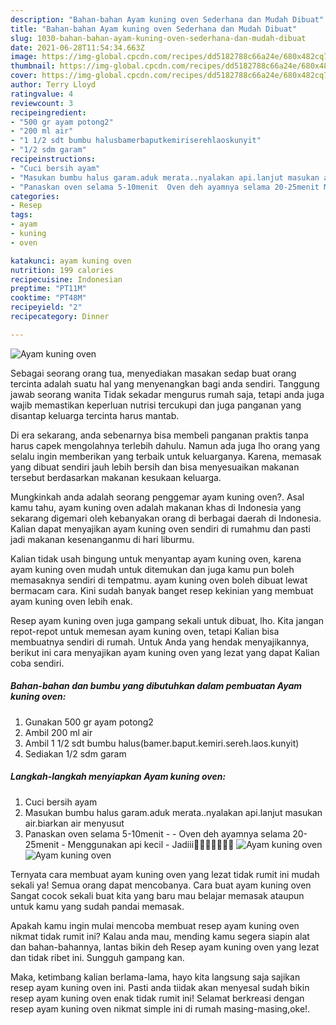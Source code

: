 ```yaml
---
description: "Bahan-bahan Ayam kuning oven Sederhana dan Mudah Dibuat"
title: "Bahan-bahan Ayam kuning oven Sederhana dan Mudah Dibuat"
slug: 1030-bahan-bahan-ayam-kuning-oven-sederhana-dan-mudah-dibuat
date: 2021-06-28T11:54:34.663Z
image: https://img-global.cpcdn.com/recipes/dd5182788c66a24e/680x482cq70/ayam-kuning-oven-foto-resep-utama.jpg
thumbnail: https://img-global.cpcdn.com/recipes/dd5182788c66a24e/680x482cq70/ayam-kuning-oven-foto-resep-utama.jpg
cover: https://img-global.cpcdn.com/recipes/dd5182788c66a24e/680x482cq70/ayam-kuning-oven-foto-resep-utama.jpg
author: Terry Lloyd
ratingvalue: 4
reviewcount: 3
recipeingredient:
- "500 gr ayam potong2"
- "200 ml air"
- "1 1/2 sdt bumbu halusbamerbaputkemiriserehlaoskunyit"
- "1/2 sdm garam"
recipeinstructions:
- "Cuci bersih ayam"
- "Masukan bumbu halus garam.aduk merata..nyalakan api.lanjut masukan air.biarkan air menyusut"
- "Panaskan oven selama 5-10menit  Oven deh ayamnya selama 20-25menit Menggunakan api kecil Jadiii🤗🤫🤭🤤🤤🤤🤤"
categories:
- Resep
tags:
- ayam
- kuning
- oven

katakunci: ayam kuning oven 
nutrition: 199 calories
recipecuisine: Indonesian
preptime: "PT11M"
cooktime: "PT48M"
recipeyield: "2"
recipecategory: Dinner

---
```



![Ayam kuning oven](https://img-global.cpcdn.com/recipes/dd5182788c66a24e/680x482cq70/ayam-kuning-oven-foto-resep-utama.jpg)

Sebagai seorang orang tua, menyediakan masakan sedap buat orang tercinta adalah suatu hal yang menyenangkan bagi anda sendiri. Tanggung jawab seorang  wanita Tidak sekadar mengurus rumah saja, tetapi anda juga wajib memastikan keperluan nutrisi tercukupi dan juga panganan yang disantap keluarga tercinta harus mantab.

Di era  sekarang, anda sebenarnya bisa membeli panganan praktis tanpa harus capek mengolahnya terlebih dahulu. Namun ada juga lho orang yang selalu ingin memberikan yang terbaik untuk keluarganya. Karena, memasak yang dibuat sendiri jauh lebih bersih dan bisa menyesuaikan makanan tersebut berdasarkan makanan kesukaan keluarga. 



Mungkinkah anda adalah seorang penggemar ayam kuning oven?. Asal kamu tahu, ayam kuning oven adalah makanan khas di Indonesia yang sekarang digemari oleh kebanyakan orang di berbagai daerah di Indonesia. Kalian dapat menyajikan ayam kuning oven sendiri di rumahmu dan pasti jadi makanan kesenanganmu di hari liburmu.

Kalian tidak usah bingung untuk menyantap ayam kuning oven, karena ayam kuning oven mudah untuk ditemukan dan juga kamu pun boleh memasaknya sendiri di tempatmu. ayam kuning oven boleh dibuat lewat bermacam cara. Kini sudah banyak banget resep kekinian yang membuat ayam kuning oven lebih enak.

Resep ayam kuning oven juga gampang sekali untuk dibuat, lho. Kita jangan repot-repot untuk memesan ayam kuning oven, tetapi Kalian bisa membuatnya sendiri di rumah. Untuk Anda yang hendak menyajikannya, berikut ini cara menyajikan ayam kuning oven yang lezat yang dapat Kalian coba sendiri.

<!--inarticleads1-->

##### Bahan-bahan dan bumbu yang dibutuhkan dalam pembuatan Ayam kuning oven:

1. Gunakan 500 gr ayam potong2
1. Ambil 200 ml air
1. Ambil 1 1/2 sdt bumbu halus(bamer.baput.kemiri.sereh.laos.kunyit)
1. Sediakan 1/2 sdm garam




<!--inarticleads2-->

##### Langkah-langkah menyiapkan Ayam kuning oven:

1. Cuci bersih ayam
1. Masukan bumbu halus garam.aduk merata..nyalakan api.lanjut masukan air.biarkan air menyusut
1. Panaskan oven selama 5-10menit -  - Oven deh ayamnya selama 20-25menit - Menggunakan api kecil - Jadiii🤗🤫🤭🤤🤤🤤🤤
<img src="https://img-global.cpcdn.com/steps/73c77379961f0391/160x128cq70/ayam-kuning-oven-langkah-memasak-3-foto.jpg" alt="Ayam kuning oven"><img src="https://img-global.cpcdn.com/steps/9c1bba66e6dd0504/160x128cq70/ayam-kuning-oven-langkah-memasak-3-foto.jpg" alt="Ayam kuning oven">



Ternyata cara membuat ayam kuning oven yang lezat tidak rumit ini mudah sekali ya! Semua orang dapat mencobanya. Cara buat ayam kuning oven Sangat cocok sekali buat kita yang baru mau belajar memasak ataupun untuk kamu yang sudah pandai memasak.

Apakah kamu ingin mulai mencoba membuat resep ayam kuning oven nikmat tidak rumit ini? Kalau anda mau, mending kamu segera siapin alat dan bahan-bahannya, lantas bikin deh Resep ayam kuning oven yang lezat dan tidak ribet ini. Sungguh gampang kan. 

Maka, ketimbang kalian berlama-lama, hayo kita langsung saja sajikan resep ayam kuning oven ini. Pasti anda tiidak akan menyesal sudah bikin resep ayam kuning oven enak tidak rumit ini! Selamat berkreasi dengan resep ayam kuning oven nikmat simple ini di rumah masing-masing,oke!.

